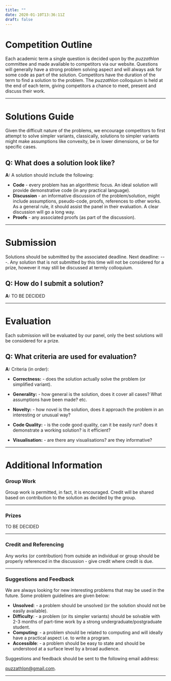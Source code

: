 ```yaml
---
title: ""
date: 2020-01-10T13:36:11Z
draft: false
---
```


# Competition Outline

Each academic term a single question is decided upon by the _puzzathlon_ committee and made available to competitors via our website. Questions will generally have a strong problem solving aspect and will always ask for some code as part of the solution. Competitors have the duration of the term to find a solution to the problem. The _puzzathlon_ colloquium is held at the end of each term, giving competitors a chance to meet, present and discuss their work. 

--------------------------------------------------

# Solutions Guide

Given the difficult nature of the problems, we encourage competitors to first attempt to solve simpler variants, classically, solutions to simpler variants might make assumptions like convexity, be in lower dimensions, or be for specific cases.

## Q: What does a solution look like?

**A:** A solution should include the following:

* **Code** - every problem has an algorithmic focus. An ideal solution will provide demonstrative code (in any practical language).
* **Discussion** - an informative discussion of the problem/solution, might include assumptions, pseudo-code, proofs, references to other works. As a general rule, it should assist the panel in their evaluation. A clear discussion will go a long way.
* **Proofs** - any associated proofs (as part of the discussion).

--------------------------------------------------

# Submission

Solutions should be submitted by the associated deadline. Next deadline: ---.  Any solution that is not submitted by this time will not be considered for a prize, however it may still be discussed at termly colloquium.

## Q: How do I submit a solution?

**A:** TO BE DECIDED

--------------------------------------------------

# Evaluation

Each submission will be evaluated by our panel, only the best solutions will be considered for a prize.

## Q: What criteria are used for evaluation?

**A:** Criteria (in order):

* **Correctness:** - does the solution actually solve the problem (or simplified variant). 

* **Generality:** - how general is the solution, does it cover all cases? What assumptions have been made? etc.

* **Novelty:** - how novel is the solution, does it approach the problem in an interesting or unusual way?

* **Code Quality:** - is the code good quality, can it be easily run? does it demonstrate a working solution? is it efficient?

* **Visualisation:** - are there any visualisations? are they informative?


--------------------------------------------------


# Additional Information

### Group Work

Group work is permitted, in fact, it is encouraged. Credit will be shared based on contribution to the solution as decided by the group.

--------------------------------------------------

### Prizes

TO BE DECIDED

--------------------------------------------------

### Credit and Referencing

Any works (or contribution) from outside an individual or group should be properly referenced in the discussion - give credit where credit is due.

--------------------------------------------------

### Suggestions and Feedback

We are always looking for new interesting problems that may be used in the future. Some problem guidelines are given below:

* **Unsolved**: - a problem should be unsolved (or the solution should not be easily available).
* **Difficulty**: - a problem (or its simpler variants) should be solvable with 2-3 months of part-time work by a strong undergraduate/postgraduate student.
* **Computing**: - a problem should be related to computing and will ideally have a practical aspect i.e. to write a program.
* **Accessible**: - a problem should be easy to state and should be understood at a surface level by a broad audience.

Suggestions and feedback should be sent to the following email address:

<puzzathlon@gmail.com>.

--------------------------------------------------




